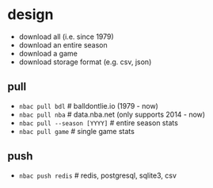 # design

* download all (i.e. since 1979)
* download an entire season
* download a game
* download storage format (e.g. csv, json)

## pull

* `nbac pull bdl` # balldontlie.io (1979 - now)
* `nbac pull nba` # data.nba.net (only supports 2014 - now)
* `nbac pull --season [YYYY]` # entire season stats
* `nbac pull game` # single game stats

## push

* `nbac push redis` # redis, postgresql, sqlite3, csv
